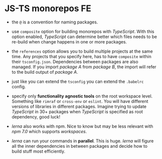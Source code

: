 # JS-TS monorepos FE

- the `@` is a convention for naming packages.

- use `composite` option for building monorepos with _TypeScript_. With this option enabled, _TypeScript_ can determine better which files needs to be re-build when change happens in one or more packages.

- the `references` option allows you to build multiple projects at the same time. Any projects that you specify here, has to have `composite` within their `tsconfig.json`. Dependencies between packages are also managed. If you import _package A_ from _package B_, the import will refer to the build output of _package A_.

- just like you can extend the `tsconfig` you can extend the `.babelrc` config.

- specify only **functionality agnostic tools** on the root workspace level. Something like `rimraf` or `cross-env` or `eslint`. You will have different versions of libraries
  in different packages. Imagine trying to update _TypeScript_ in 30+ packages when _TypeScript_ is specified as root dependency, good luck!

- _lerna_ also works with npm. Nice to know but may be less relevant with _npm 7.0_ which supports _workspaces_.

- _lerna_ can run your commands in **parallel**. This is huge. _lerna_ will figure all the inner dependencies in between packages and decide how to build stuff most efficiently.
